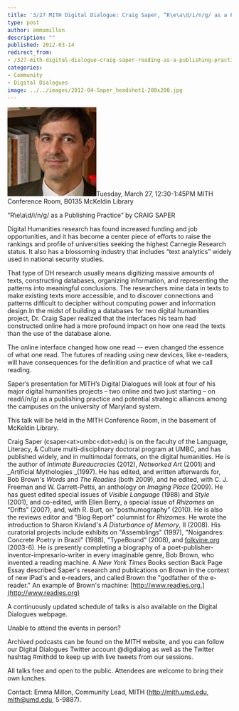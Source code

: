 ```yaml
---
title: '3/27 MITH Digital Dialogue: Craig Saper, “R\e\a\d/i/n/g/ as a Publishing Practice”'
type: post
author: emmamillon
description: ""
published: 2012-03-14
redirect_from: 
- /327-mith-digital-dialogue-craig-saper-reading-as-a-publishing-practice/
categories:
- Community
- Digital Dialogues
image: ../../images/2012-04-Saper_headshot1-200x200.jpg
---
```

![Craig Saper](../../images/2012-04-Saper_headshot1-200x200.jpg)Tuesday, March 27, 12:30-1:45PM MITH Conference Room, B0135 McKeldin Library

“R\\e\\a\\d/i/n/g/ as a Publishing Practice” by CRAIG SAPER

Digital Humanities research has found increased funding and job opportunities, and it has become a center piece of efforts to raise the rankings and profile of universities seeking the highest Carnegie Research status. It also has a blossoming industry that includes “text analytics” widely used in national security studies.

That type of DH research usually means digitizing massive amounts of texts, constructing databases, organizing information, and representing the patterns into meaningful conclusions. The researchers mine data in texts to make existing texts more accessible, and to discover connections and patterns difficult to decipher without computing power and information design.In the midst of building a databases for two digital humanities project, Dr. Craig Saper realized that the interfaces his team had constructed online had a more profound impact on how one read the texts than the use of the database alone.

The online interface changed how one read -- even changed the essence of what one read. The futures of reading using new devices, like e-readers, will have consequences for the definition and practice of what we call reading.

Saper’s presentation for MITH’s Digital Dialogues will look at four of his major digital humanities projects – two online and two just starting – on read/i/n/g/ as a publishing practice and potential strategic alliances among the campuses on the university of Maryland system.

This talk will be held in the MITH Conference Room, in the basement of McKeldin Library.

Craig Saper (csaper&lt;at>umbc&lt;dot>edu) is on the faculty of the Language, Literacy, & Culture multi-disciplinary doctoral program at UMBC, and has published widely, and in multimodal formats, on the digital humanities. He is the author of _Intimate Bureaucracies_ (2012), _Networked Art_ (2001) and _Artificial Mythologies _(1997). He has edited, and written afterwards for, Bob Brown's _Words_ and _The Readies_ (both 2009), and he edited, with C. J. Freeman and W. Garrett-Petts, an anthology on _Imaging Place_ (2009). He has guest edited special issues of _Visible Language_ (1988) and _Style_ (2001), and co-edited, with Ellen Berry, a special issue of _Rhizomes_ on “Drifts” (2007), and, with R. Burt, on “posthumography” (2010). He is also the reviews editor and "Blog Report" columnist for _Rhizomes_. He wrote the introduction to Sharon Kivland's _A Disturbance of Memory_, II (2008). His curatorial projects include exhibits on "Assemblings" (1997), "Noigandres: Concrete Poetry in Brazil" (1988), "TypeBound" (2008), and [folkvine.org](http://www.folkvine.org) (2003-6). He is presently completing a biography of a poet-publisher-inventor-impresario-writer in every imaginable genre, Bob Brown, who invented a reading machine. A _New York Times_ Books section Back Page Essay described Saper's research and publications on Brown in the context of new iPad's and e-readers, and called Brown the "godfather of the e-reader." An example of Brown's machine: [http://www.readies.org.](http://www.readies.org)

A continuously updated schedule of talks is also available on the Digital Dialogues webpage.

Unable to attend the events in person?

Archived podcasts can be found on the MITH website, and you can follow our Digital Dialogues Twitter account @digdialog as well as the Twitter hashtag #mithdd to keep up with live tweets from our sessions.

All talks free and open to the public. Attendees are welcome to bring their own lunches.

Contact: Emma Millon, Community Lead, MITH (http://mith.umd.edu, mith@umd.edu, 5-9887).
